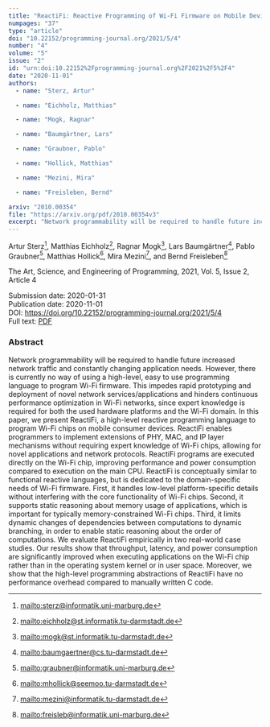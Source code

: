 ```yaml
---
title: "ReactiFi: Reactive Programming of Wi-Fi Firmware on Mobile Devices"
numpages: "37"
type: "article"
doi: "10.22152/programming-journal.org/2021/5/4"
number: "4"
volume: "5"
issue: "2"
id: "urn:doi:10.22152%2Fprogramming-journal.org%2F2021%2F5%2F4"
date: "2020-11-01"
authors: 
  - name: "Sterz, Artur"

  - name: "Eichholz, Matthias"

  - name: "Mogk, Ragnar"

  - name: "Baumgärtner, Lars"

  - name: "Graubner, Pablo"

  - name: "Hollick, Matthias"

  - name: "Mezini, Mira"

  - name: "Freisleben, Bernd"

arxiv: "2010.00354"
file: "https://arxiv.org/pdf/2010.00354v3"
excerpt: "Network programmability will be required to handle future increased network traffic and constantly changing application needs. However, there is currently no way of using a high-level, easy to use programming language to program Wi-Fi firmware. This impedes rapid prototyping and deployment of novel network services/applications and hinders continuous performance optimization in Wi-Fi networks, since expert knowledge is required for both the used hardware platforms and the Wi-Fi domain. In this paper, we present ReactiFi, a high-level reactive programming language to program Wi-Fi chips on mobile consumer devices. ReactiFi enables programmers to implement extensions of PHY, MAC, and IP layer mechanisms without requiring expert knowledge of Wi-Fi chips, allowing for novel applications and network protocols. ReactiFi programs are executed directly on the Wi-Fi chip, improving performance and power consumption compared to execution on the main CPU. ReactiFi is conceptually similar to functional reactive languages, but is dedicated to the domain-specific needs of Wi-Fi firmware. First, it handles low-level platform-specific details without interfering with the core functionality of Wi-Fi chips. Second, it supports static reasoning about memory usage of applications, which is important for typically memory-constrained Wi-Fi chips. Third, it limits dynamic changes of dependencies between computations to dynamic branching, in order to enable static reasoning about the order of computations. We evaluate ReactiFi empirically in two real-world case studies. Our results show that throughput, latency, and power consumption are significantly improved when executing applications on the Wi-Fi chip rather than in the operating system kernel or in user space. Moreover, we show that the high-level programming abstractions of ReactiFi have no performance overhead compared to manually written C code."
---
```

Artur Sterz[^1], Matthias Eichholz[^2], Ragnar Mogk[^3], Lars Baumgärtner[^4], Pablo Graubner[^5], Matthias Hollick[^6], Mira Mezini[^7], and Bernd Freisleben[^8]

The Art, Science, and Engineering of Programming, 2021, Vol. 5, Issue 2, Article 4

Submission date: 2020-01-31  
Publication date: 2020-11-01  
DOI: <https://doi.org/10.22152/programming-journal.org/2021/5/4>  
Full text: [PDF](https://arxiv.org/pdf/2010.00354v3)  


### Abstract
Network programmability will be required to handle future increased network traffic and constantly changing application needs. However, there is currently no way of using a high-level, easy to use programming language to program Wi-Fi firmware. This impedes rapid prototyping and deployment of novel network services/applications and hinders continuous performance optimization in Wi-Fi networks, since expert knowledge is required for both the used hardware platforms and the Wi-Fi domain. In this paper, we present ReactiFi, a high-level reactive programming language to program Wi-Fi chips on mobile consumer devices. ReactiFi enables programmers to implement extensions of PHY, MAC, and IP layer mechanisms without requiring expert knowledge of Wi-Fi chips, allowing for novel applications and network protocols. ReactiFi programs are executed directly on the Wi-Fi chip, improving performance and power consumption compared to execution on the main CPU. ReactiFi is conceptually similar to functional reactive languages, but is dedicated to the domain-specific needs of Wi-Fi firmware. First, it handles low-level platform-specific details without interfering with the core functionality of Wi-Fi chips. Second, it supports static reasoning about memory usage of applications, which is important for typically memory-constrained Wi-Fi chips. Third, it limits dynamic changes of dependencies between computations to dynamic branching, in order to enable static reasoning about the order of computations. We evaluate ReactiFi empirically in two real-world case studies. Our results show that throughput, latency, and power consumption are significantly improved when executing applications on the Wi-Fi chip rather than in the operating system kernel or in user space. Moreover, we show that the high-level programming abstractions of ReactiFi have no performance overhead compared to manually written C code.


[^1]: <mailto:sterz@informatik.uni-marburg.de>
[^2]: <mailto:eichholz@st.informatik.tu-darmstadt.de>
[^3]: <mailto:mogk@st.informatik.tu-darmstadt.de>
[^4]: <mailto:baumgaertner@cs.tu-darmstadt.de>
[^5]: <mailto:graubner@informatik.uni-marburg.de>
[^6]: <mailto:mhollick@seemoo.tu-darmstadt.de>
[^7]: <mailto:mezini@informatik.tu-darmstadt.de>
[^8]: <mailto:freisleb@informatik.uni-marburg.de>
